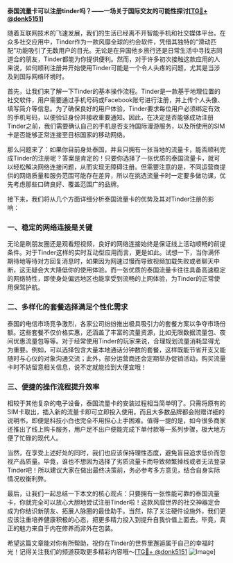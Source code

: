 **泰国流量卡可以注册tinder吗？——一场关于国际交友的可能性探讨[[TG💪+ @donk5151](https://t.me/s/donk5151)]**

随着互联网技术的飞速发展，我们的生活已经离不开智能手机和社交媒体平台。在众多社交应用中，Tinder作为一款风靡全球的约会软件，凭借其独特的“滑动匹配”功能吸引了无数用户的目光。无论是在异国他乡旅行还是日常生活中寻找志同道合的朋友，Tinder都能为你提供便利。然而，对于许多初次接触这款应用的人来说，如何顺利注册并开始使用Tinder可能是一个令人头疼的问题，尤其是当涉及到国际网络环境时。

首先，让我们来了解一下Tinder的基本操作流程。Tinder是一款基于地理位置的社交软件，用户需要通过手机号码或Facebook账号进行注册，并上传个人头像、填写简介等信息。为了确保良好的用户体验，Tinder要求每位用户必须绑定有效的手机号码，以便验证身份并接收重要通知。因此，在决定是否能够成功注册Tinder之前，我们需要确认自己的手机是否支持国际漫游服务，以及所使用的SIM卡是否能够正常连接至目标国家的移动网络。

那么问题来了：如果你目前身处泰国，并且只拥有一张当地的流量卡，能否顺利完成Tinder的注册呢？答案是肯定的！只要你选择了一张优质的泰国流量卡，就可以轻松解决网络连接问题，从而实现无障碍注册。但需要注意的是，不同运营商提供的网络质量和服务范围可能存在差异，所以在挑选流量卡时一定要多做功课，优先考虑那些口碑良好、覆盖范围广的品牌。

接下来，我们将从几个方面详细分析泰国流量卡的优势及其对Tinder注册的影响：

### **一、稳定的网络连接是关键**
无论是刷朋友圈还是观看短视频，良好的网络连接始终是保证线上活动顺畅的前提条件。对于Tinder这样的实时互动型应用而言，更是如此。试想一下，当你满怀期待地等待对方回复消息时，如果因为网速过慢而导致视频加载失败或者聊天中断，这无疑会大大降低你的使用体验。而一张优质的泰国流量卡往往具备高速稳定的网络特性，即使身处偏远地区也能享受到流畅的上网体验，为Tinder的正常使用保驾护航。

### **二、多样化的套餐选择满足个性化需求**
泰国的电信市场竞争激烈，各家公司纷纷推出极具吸引力的套餐方案以争夺市场份额。这些套餐不仅价格实惠，还涵盖了丰富的流量资源，比如无限数据流量包、夜间优惠流量包等等。对于经常使用Tinder的玩家来说，合理规划流量消耗显得尤为重要。例如，可以选择包含大量本地通话分钟数的套餐，这样既能节省开支又能随时与心仪的对象沟通交流；此外，部分运营商还会定期举办促销活动，购买流量卡时不妨留意相关信息，说不定就能捡到大便宜哦！

### **三、便捷的操作流程提升效率**
相较于其他复杂的电子设备，泰国流量卡的安装过程相当简单明了。只需将原有的SIM卡取出，插入新的流量卡即可立即投入使用。而且大多数品牌都会附赠详细的说明书，即便是科技小白也完全不用担心上手困难。值得一提的是，如今很多商家还推出了线上购卡服务，用户足不出户便能完成下单付款等一系列步骤，极大地方便了忙碌的现代人。

当然，在享受上述好处的同时，我们也应该保持理性态度，避免盲目追求低价而忽视产品质量。毕竟，谁也不想因为选择了劣质流量卡而导致频繁掉线或者无法登录Tinder吧！所以建议大家在做出最终决策前，务必参考多方意见，结合自身实际情况权衡利弊。

最后，让我们一起总结一下本文的核心观点：只要拥有一张性能可靠的泰国流量卡，你就完全可以放心大胆地尝试注册Tinder啦！这款风靡世界的社交神器定会成为你结识新朋友、拓展人脉圈的最佳助手。当然，除了关注硬件设施外，我们更应该注重培养健康积极的心态，把更多精力投入到提升自我价值上面去。毕竟，真正的魅力来自于内在修养而非外在包装。

希望这篇文章能对你有所帮助，祝你在Tinder的世界里邂逅属于自己的幸福时光！记得关注我们的频道获取更多精彩内容哦～[[TG💪+ @donk5151](https://t.me/s/donk5151) ![Image](https://i.postimg.cc/rwNCRYN7/Snipaste-2025-04-30-17-27-05.png)]